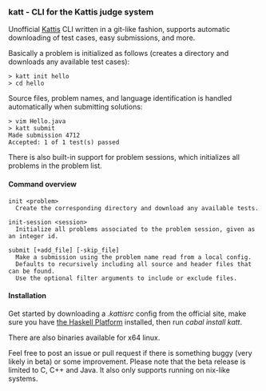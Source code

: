 ### katt - CLI for the Kattis judge system

Unofficial [Kattis](https://kth.kattis.scrool.se) CLI written in a git-like fashion, supports automatic
downloading of test cases, easy submissions, and more.

Basically a problem is initialized as follows
(creates a directory and downloads any available test cases):

    > katt init hello
    > cd hello

Source files, problem names, and language identification is handled 
automatically when submitting solutions:

    > vim Hello.java
    > katt submit
    Made submission 4712
    Accepted: 1 of 1 test(s) passed

There is also built-in support for problem sessions,
which initializes all problems in the problem list.

#### Command overview

    init <problem>
      Create the corresponding directory and download any available tests.

    init-session <session>
      Initialize all problems associated to the problem session, given as an integer id.

    submit [+add_file] [-skip_file]
      Make a submission using the problem name read from a local config.
      Defaults to recursively including all source and header files that can be found.
      Use the optional filter arguments to include or exclude files.


#### Installation

Get started by downloading a *.kattisrc* config from
the official site, make sure you have 
[the Haskell Platform](http://www.haskell.org/platform/) 
installed, then run *cabal install katt*.

There are also binaries available for x64 linux.  

Feel free to post an issue or pull request if there is something
buggy (very likely in beta) or some improvement.
Please note that the beta release is limited to C, C++ and Java.
It also only supports running on nix-like systems.

